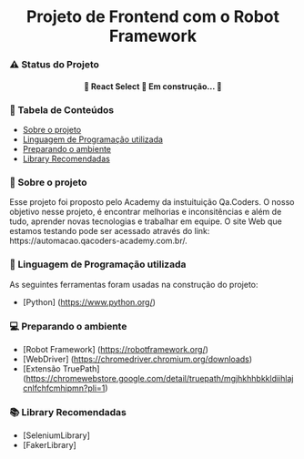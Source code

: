 <h1 align="center">Projeto de Frontend com o Robot Framework</h1>

### ⚠️ Status do Projeto 

<h4 align="center"> 
	🚧  React Select 🚀 Em construção...  🚧
</h4>

### 📑 Tabela de Conteúdos
   * [Sobre o projeto](#🎯-sobre-o-projeto)
   * [Linguagem de Programação utilizada](#🔗-linguagem-de-programação-utilizada)
   * [Preparando o ambiente](#💻-preparando-o-ambiente)
   * [Library Recomendadas](#📚-library-recomendadas)
  
### 🎯 Sobre o projeto 
<p> Esse projeto foi proposto pelo Academy da instuituição Qa.Coders. O nosso objetivo nesse projeto, é encontrar melhorias e inconsitências e além de tudo, aprender novas tecnologias e trabalhar em equipe. O site Web que estamos testando pode ser acessado através do link: https://automacao.qacoders-academy.com.br/. 

### 🔗 Linguagem de Programação utilizada
As seguintes ferramentas foram usadas na construção do projeto:
- [Python] (<https://www.python.org/>)


### 💻 Preparando o ambiente 
- [Robot Framework] (<https://robotframework.org/>)
- [WebDriver] (<https://chromedriver.chromium.org/downloads>)
- [Extensão TruePath] (<https://chromewebstore.google.com/detail/truepath/mgjhkhhbkkldiihlajcnlfchfcmhipmn?pli=1>)


### 📚 Library Recomendadas
- [SeleniumLibrary]
- [FakerLibrary]